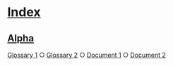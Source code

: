 # [Index](#sha256-57e9085)

## [Alpha](#sha256-262b27b)

[Glossary 1][1] ○ [Glossary 2][2] ○ [Document 1][3] ○ [Document 2][4]

[1]: ./glossary-1.md#sha256-7e16917 "First definition."

[2]: ./glossary-2.md#sha256-04b1d48 "Second definition."

[3]: ./document-1.md#sha256-e97a2aa

[4]: ./document-2.md#sha256-fede59a
